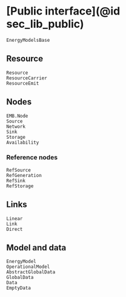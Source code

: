 # [Public interface](@id sec_lib_public)

```@docs
EnergyModelsBase
```

## Resource

```@docs
Resource
ResourceCarrier
ResourceEmit
```

## Nodes

```@docs
EMB.Node
Source
Network
Sink
Storage
Availability
```

### Reference nodes

```@docs
RefSource
RefGeneration
RefSink
RefStorage
```

## Links
```@docs
Linear
Link
Direct
```

## Model and data
```@docs
EnergyModel
OperationalModel
AbstractGlobalData
GlobalData
Data
EmptyData
```